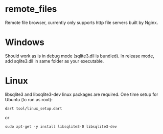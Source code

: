 # remote_files

Remote file browser, currently only supports http file servers built by Nginx.

# Windows
Should work as is in debug mode (sqlite3.dll is bundled).
In release mode, add sqlite3.dll in same folder as your executable.

# Linux
libsqlite3 and libsqlite3-dev linux packages are required.
One time setup for Ubuntu (to run as root):
```
dart tool/linux_setup.dart
```
or
```
sudo apt-get -y install libsqlite3-0 libsqlite3-dev
```
